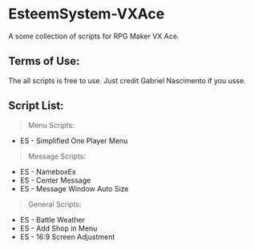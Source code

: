 # EsteemSystem-VXAce
A some collection of scripts for RPG Maker VX Ace.

## Terms of Use:
The all scripts is free to use. Just credit Gabriel Nascimento if you usse.

## Script List:
> Menu Scripts:
* ES - Simplified One Player Menu

> Message Scripts:
* ES - NameboxEx
* ES - Center Message
* ES - Message Window Auto Size

> General Scripts:
* ES - Battle Weather
* ES - Add Shop in Menu
* ES - 16:9 Screen Adjustment